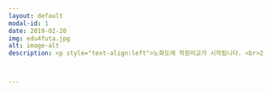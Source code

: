 ```yaml
---
layout: default
modal-id: 1
date: 2019-02-20
img: edu4futa.jpg
alt: image-alt
description: <p style="text-align:left">노화도에 학원미교가 시작됩니다. <br>2019년 3월에 개강하는 학원 설명회에 초대합니다. <br><br><b>수학 - 2019.02.21.목.PM7. 노화청소년문화의집 <br>코딩 - 2019.02.26.화.PM7. 노화청소년문화의집 <b><br><br>자세한 내용은 밴드의 공지사항을 참고해 주세요. <a href="https://band.us/band/74230925/post/15"><b>학원 미교 설명회</b></a></p>



---
```

